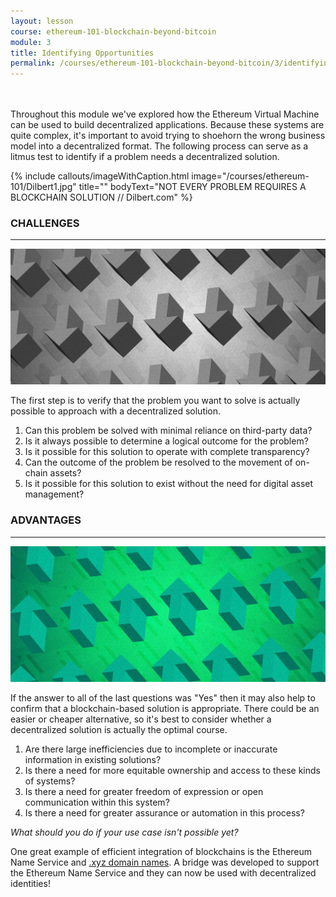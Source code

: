 ```yaml
---
layout: lesson
course: ethereum-101-blockchain-beyond-bitcoin
module: 3
title: Identifying Opportunities
permalink: /courses/ethereum-101-blockchain-beyond-bitcoin/3/identifying-opportunities/
---
```

<br>
<br>
<span class="openingParagraph">
Throughout this module we've explored how the Ethereum Virtual Machine can be used to build decentralized applications. Because these systems are quite complex, it's important to avoid trying to shoehorn the wrong business model into a decentralized format. The following process can serve as a litmus test to identify if a problem needs a decentralized solution.</span>

{% include callouts/imageWithCaption.html
	image="/courses/ethereum-101/Dilbert1.jpg"
	title=""
	bodyText="NOT EVERY PROBLEM REQUIRES A BLOCKCHAIN SOLUTION // Dilbert.com"
%}

<h3>CHALLENGES</h3>

<hr />

<img src="/assets/img/courses/ethereum-101/Challenges_Advantages-01.jpg" alt="Down arrows" title="Challenges"/>

<span>The first step is to verify that the problem you want to solve is actually possible to approach with a decentralized solution. </span>
<ol>
 	<li><span >Can this problem be solved with minimal reliance on third-party data?</span></li>
 	<li ><span >Is it always possible to determine a logical outcome for the problem?</span></li>
 	<li ><span >Is it possible for this solution to operate with complete transparency?</span></li>
 	<li ><span >Can the outcome of the problem be resolved to the movement of on-chain assets?</span></li>
 	<li ><span >Is it possible for this solution to exist without the need for digital asset management?</span></li>
</ol>

<h3>ADVANTAGES</h3>

<hr />

<img src="/assets/img/courses/ethereum-101/Challenges_Advantages-02.jpg" alt="Up arrows" title="Advantages"/>

<span >If the answer to all of the last questions was "Yes" then it may also help to confirm that a blockchain-based solution is appropriate. There could be an easier or cheaper alternative, so it's best to consider whether a decentralized solution is actually the optimal course.</span>
<ol>
 	<li ><span >Are there large inefficiencies due to incomplete or inaccurate information in existing solutions?</span></li>
 	<li ><span >Is there a need for more equitable ownership and access to these kinds of systems?</span></li>
 	<li ><span >Is there a need for greater freedom of expression or open communication within this system?</span></li>
 	<li ><span >Is there a need for greater assurance or automation in this process?</span></li>
</ol>

<i><span >What should you do if your use case isn't possible yet? </span></i>

One great example of efficient integration of blockchains is the Ethereum Name Service and <a href="https://shareasale.com/r.cfm?b=1380184&u=2618510&m=46483&urllink=&afftrack=">.xyz domain names</a>. A bridge was developed to support the Ethereum Name Service and they can now be used with decentralized identities!
